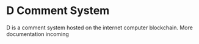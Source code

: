 # D Comment System
D is a comment system hosted on the internet computer blockchain.
More documentation incoming
